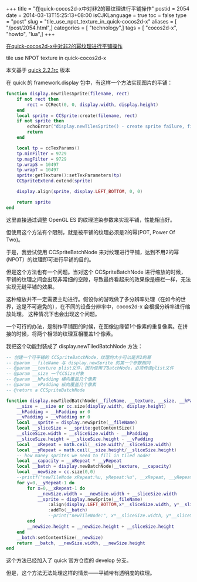 +++
title = "在quick-cocos2d-x中对非2的幂纹理进行平铺操作"
postid = 2054
date = 2014-03-13T15:25:13+08:00
isCJKLanguage = true
toc = false
type = "post"
slug = "tile_use_npot_texture_in_quick-cocos2d-x"
aliases = [ "/post/2054.html",]
categories = [ "technology",]
tags = [ "cocos2d-x", "howto", "lua",]
+++


[在quick-cocos2d-x中对非2的幂纹理进行平铺操作](https://blog.zengrong.net/post/2054.html)

tile use NPOT texture in quick-cocos2d-x

本文基于 [quick 2.2.1rc][1] 版本

在 quick 的 framework.display 包中，有这样一个方法实现图片的平铺：<!--more-->

``` lua
function display.newTilesSprite(filename, rect)
    if not rect then
        rect = CCRect(0, 0, display.width, display.height)
    end
    local sprite = CCSprite:create(filename, rect)
    if not sprite then
        echoError("display.newTilesSprite() - create sprite failure, filename %s", tostring(filename))
        return
    end

    local tp = ccTexParams()
    tp.minFilter = 9729
    tp.magFilter = 9729
    tp.wrapS = 10497
    tp.wrapT = 10497
    sprite:getTexture():setTexParameters(tp)
    CCSpriteExtend.extend(sprite)

    display.align(sprite, display.LEFT_BOTTOM, 0, 0)

    return sprite
end
```

这里直接通过调整 OpenGL ES 的纹理渲染参数来实现平铺，性能相当好。

但使用这个方法有个限制，就是被平铺的纹理必须是2的幂(POT, Power Of Two)。

于是，我尝试使用 CCSpriteBatchNode 来对纹理进行平铺，达到不用2的幂(NPOT）的纹理即可进行平铺的目的。

但是这个方法也有一个问题。当对这个 CCSpriteBatchNode 进行缩放的时候，平铺的纹理之间会出现非常细的空隙，导致最终看起来的效果像是栅栏一样，无法实现无缝平铺的效果。

这种缩放并不一定需要主动进行。假设你的游戏做了多分辨率处理（在如今的世界，这是不可避免的），在不同的设备分辨率中，cocos2d-x 会根据分辨率进行缩放处理。 这种情况下也会出现这个问题。

一个可行的办法，是制作平铺图的时候，在图像边缘留1个像素的重复像素。在拼接的时候，将两个相邻的纹理互相覆盖1个像素。

我把这个功能封装成了 display.newTiledBatchNode 方法：

``` lua
-- 创建一个可平铺的 CCSpriteBatchNode，纹理的大小可以是非2的幂
-- @param __fileName 与 display.newSprite 的第一个参数相同
-- @param __texture plist文件，因为使用了BatchNode，必须传递plist文件
-- @param __size 一个CCSize对象
-- @param __hPadding 横向覆盖几个像素
-- @param __vPadding 纵向覆盖几个像素
-- @return a CCSpriteBatchNode

function display.newTiledBatchNode(__fileName, __texture, __size, __hPadding, __vPadding)
	__size = __size or cc.size(display.width, display.height)
	__hPadding = __hPadding or 0
	__vPadding = __vPadding or 0
	local __sprite = display.newSprite(__fileName)
	local __sliceSize = __sprite:getContentSize()
	__sliceSize.width = __sliceSize.width - __hPadding
	__sliceSize.height = __sliceSize.height - __vPadding
	local __xRepeat = math.ceil(__size.width/__sliceSize.width)
	local __yRepeat = math.ceil(__size.height/__sliceSize.height)
	-- how maney sprites we need to fill in tiled node?
	local __capacity = __xRepeat * __yRepeat
	local __batch = display.newBatchNode(__texture, __capacity)
	local __newSize = cc.size(0,0)
	--printf("newTileNode xRepeat:%u, yRepeat:%u", __xRepeat, __yRepeat)
	for y=0,__yRepeat-1 do
		for x=0,__xRepeat-1 do
			__newSize.width = __newSize.width + __sliceSize.width
			__sprite = display.newSprite(__fileName)
				:align(display.LEFT_BOTTOM,x*__sliceSize.width, y*__sliceSize.height)
				:addTo(__batch)
				--print("newTileNode:", x*__sliceSize.width, y*__sliceSize.height)
		end
		__newSize.height = __newSize.height + __sliceSize.height
	end
	__batch:setContentSize(__newSize)
	return __batch, __newSize.width, __newSize.height
end
```

这个方法已经加入了 quick 官方仓库的 develop 分支。

但是，这个方法无法处理这样的情景——平铺带有透明度的纹理。

[1]: https://github.com/dualface/quick-cocos2d-x/tree/2.2.1-rc
